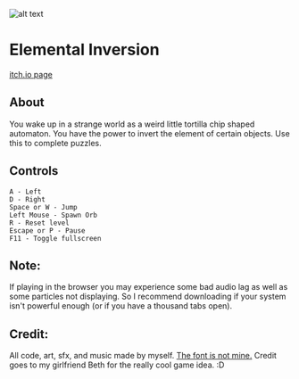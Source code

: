 ![alt text](https://img.itch.zone/aW1nLzc0OTAyOTkucG5n/original/stuBcI.png "Banner")
# Elemental Inversion

[itch.io page](https://connorrowe.itch.io/elemental-inversion)

## About
You wake up in a strange world as a weird little tortilla chip shaped automaton. You have the power to invert the element of certain objects. Use this to complete puzzles.

## Controls

    A - Left
    D - Right
    Space or W - Jump
    Left Mouse - Spawn Orb
    R - Reset level
    Escape or P - Pause
    F11 - Toggle fullscreen

## Note:
If playing in the browser you may experience some bad audio lag as well as some particles not displaying. So I recommend downloading if your system isn't powerful enough (or if you have a thousand tabs open).

## Credit:
All code, art, sfx, and music made by myself.  [The font is not mine.](https://www.1001fonts.com/return-of-ganon-font.html) Credit goes to my girlfriend Beth for the really cool game idea. :D
